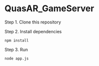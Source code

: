 # QuasAR_GameServer


Step 1. Clone this repository

Step 2. Install dependencies
```
npm install
```


Step 3. Run
```
node app.js
```
